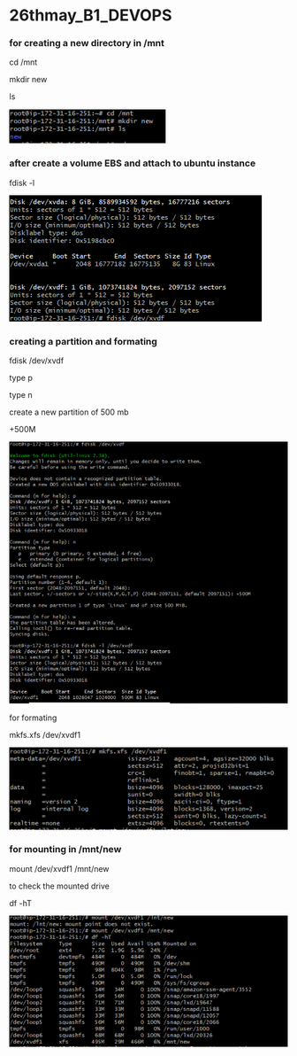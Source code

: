 # 26thmay_B1_DEVOPS
### for creating a new directory in /mnt


cd /mnt

mkdir new

ls

<img src= day10a.PNG>

### after create a volume EBS and attach to ubuntu instance

fdisk -l


<img src = day10b.PNG>


### creating a partition and formating

fdisk /dev/xvdf

type p

type n

create a new partition of 500 mb

 +500M
 
 <img src = day10c.PNG>
 
 for formating
 
 mkfs.xfs /dev/xvdf1
 
<img src = day10d.PNG>

### for mounting in /mnt/new

mount /dev/xvdf1 /mnt/new

to check the mounted drive
 
 df -hT
 
 <img src =day10e.PNG>
 
 

